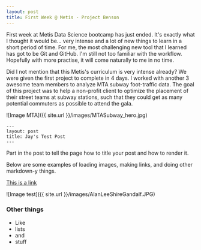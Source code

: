 ```yaml
---
layout: post
title: First Week @ Metis - Project Benson
---
```


First week at Metis Data Science bootcamp has just ended. It's exactly what I thought it would be... very intense and a lot of new things to learn in a short period of time. For me, the most challenging new tool that I learned has got to be Git and GitHub. I'm still not too familiar with the workflow. Hopefully with more practise, it will come naturally to me in no time.

Did I not mention that this Metis's curriculum is very intense already? We were given the first project to complete in 4 days. I worked with another 3 awesome team members
to analyze MTA subway foot-traffic data. The goal of this project was to help a non-profit client to optimize the placement of their street teams at subway stations, such that they could get as many potential commuters as possible to attend the gala. 

![Image MTA]({{ site.url }}/images/MTASubway_hero.jpg)

```
---
layout: post
title: Jay's Test Post
---
```

Part in the post to tell the page how to title your post and how to render it.

Below are some examples of loading images, making links, and doing other
markdown-y things.


[This is a link](http://thisismetis.com)

![Image test]({{ site.url }}/images/AlanLeeShireGandalf.JPG)

### Other things
* Like
* lists
* and 
* stuff

